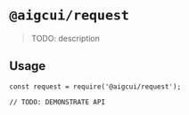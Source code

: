 # `@aigcui/request`

> TODO: description

## Usage

```
const request = require('@aigcui/request');

// TODO: DEMONSTRATE API
```
